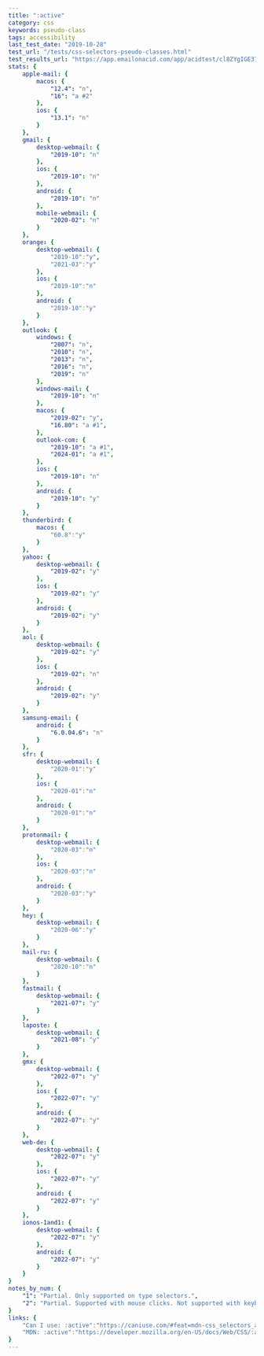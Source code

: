 ```yaml
---
title: ":active"
category: css
keywords: pseudo-class
tags: accessibility
last_test_date: "2019-10-28"
test_url: "/tests/css-selectors-pseudo-classes.html"
test_results_url: "https://app.emailonacid.com/app/acidtest/cl8ZYgIGE372fkVVuJkwNJDd7B4JUpo23Nz6qANcSlRUA/list"
stats: {
	apple-mail: {
		macos: {
			"12.4": "n",
            "16": "a #2"
		},
		ios: {
            "13.1": "n"
		}
	},
	gmail: {
		desktop-webmail: {
			"2019-10": "n"
		},
		ios: {
			"2019-10": "n"
		},
		android: {
			"2019-10": "n"
		},
        mobile-webmail: {
            "2020-02": "n"
        }
	},
    orange: {
        desktop-webmail: {
            "2019-10":"y",
            "2021-03":"y"
        },
        ios: {
            "2019-10":"n"
        },
        android: {
            "2019-10":"y"
        }
    },
	outlook: {
		windows: {
			"2007": "n",
			"2010": "n",
			"2013": "n",
			"2016": "n",
			"2019": "n"
		},
		windows-mail: {
			"2019-10": "n"
		},
		macos: {
			"2019-02": "y",
			"16.80": "a #1",
		},
		outlook-com: {
			"2019-10": "a #1",
			"2024-01": "a #1",
		},
		ios: {
			"2019-10": "n"
		},
		android: {
			"2019-10": "y"
		}
	},
    thunderbird: {
        macos: {
            "60.8":"y"
        }
    },
	yahoo: {
		desktop-webmail: {
			"2019-02": "y"
		},
		ios: {
			"2019-02": "y"
		},
		android: {
			"2019-02": "y"
		}
	},
	aol: {
		desktop-webmail: {
			"2019-02": "y"
		},
		ios: {
			"2019-02": "n"
		},
		android: {
			"2019-02": "y"
		}
	},
	samsung-email: {
		android: {
			"6.0.04.6": "n"
		}
	},
    sfr: {
        desktop-webmail: {
            "2020-01":"y"
        },
        ios: {
            "2020-01":"n"
        },
        android: {
            "2020-01":"n"
        }
    },
    protonmail: {
        desktop-webmail: {
            "2020-03":"n"
        },
        ios: {
            "2020-03":"n"
        },
        android: {
            "2020-03":"y"
        }
    },
    hey: {
        desktop-webmail: {
            "2020-06":"y"
        }
    },
    mail-ru: {
        desktop-webmail: {
            "2020-10":"n"
        }
    },
	fastmail: {
		desktop-webmail: {
			"2021-07": "y"
		}
	},
    laposte: {
        desktop-webmail: {
            "2021-08": "y"
        }
    },
    gmx: {
        desktop-webmail: {
            "2022-07": "y"
        },
        ios: {
            "2022-07": "y"
        },
        android: {
            "2022-07": "y"
        }
    },
    web-de: {
        desktop-webmail: {
            "2022-07": "y"
        },
        ios: {
            "2022-07": "y"
        },
        android: {
            "2022-07": "y"
        }
    },
    ionos-1and1: {
        desktop-webmail: {
            "2022-07": "y"
        },
        android: {
            "2022-07": "y"
        }
    }
}
notes_by_num: {
    "1": "Partial. Only supported on type selectors.",
    "2": "Partial. Supported with mouse clicks. Not supported with keyboard input."
}
links: {
    "Can I use: :active":"https://caniuse.com/#feat=mdn-css_selectors_active",
    "MDN: :active":"https://developer.mozilla.org/en-US/docs/Web/CSS/:active"
}
---
```

